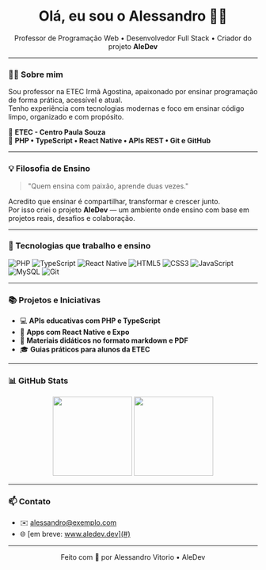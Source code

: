 <h1 align="center">Olá, eu sou o Alessandro 👨‍🏫</h1>

<p align="center">
  Professor de Programação Web • Desenvolvedor Full Stack • Criador do projeto <strong>AleDev</strong>
</p>

---

### 👨‍🏫 Sobre mim

Sou professor na ETEC Irmã Agostina, apaixonado por ensinar programação de forma prática, acessível e atual.  
Tenho experiência com tecnologias modernas e foco em ensinar código limpo, organizado e com propósito.

📍 **ETEC - Centro Paula Souza**  
🚀 **PHP • TypeScript • React Native • APIs REST • Git e GitHub**

---

### 💡 Filosofia de Ensino

> "Quem ensina com paixão, aprende duas vezes."

Acredito que ensinar é compartilhar, transformar e crescer junto.  
Por isso criei o projeto **AleDev** — um ambiente onde ensino com base em projetos reais, desafios e colaboração.

---

### 🚀 Tecnologias que trabalho e ensino

![PHP](https://img.shields.io/badge/-PHP-777BB4?style=for-the-badge&logo=php&logoColor=white)
![TypeScript](https://img.shields.io/badge/-TypeScript-3178C6?style=for-the-badge&logo=typescript&logoColor=white)
![React Native](https://img.shields.io/badge/-React%20Native-61DAFB?style=for-the-badge&logo=react&logoColor=white)
![HTML5](https://img.shields.io/badge/-HTML5-E34F26?style=for-the-badge&logo=html5&logoColor=white)
![CSS3](https://img.shields.io/badge/-CSS3-1572B6?style=for-the-badge&logo=css3&logoColor=white)
![JavaScript](https://img.shields.io/badge/-JavaScript-F7DF1E?style=for-the-badge&logo=javascript&logoColor=black)
![MySQL](https://img.shields.io/badge/-MySQL-4479A1?style=for-the-badge&logo=mysql&logoColor=white)
![Git](https://img.shields.io/badge/-Git-F05032?style=for-the-badge&logo=git&logoColor=white)

---

### 📚 Projetos e Iniciativas

- 💻 **APIs educativas com PHP e TypeScript**
- 📱 **Apps com React Native e Expo**
- 📖 **Materiais didáticos no formato markdown e PDF**
- 🎓 **Guias práticos para alunos da ETEC**

---

### 📊 GitHub Stats

<div align="center">
  <img height="160em" src="https://github-readme-stats.vercel.app/api?username=aledev&show_icons=true&theme=dracula&count_private=true" />
  <img height="160em" src="https://github-readme-stats.vercel.app/api/top-langs/?username=aledev&layout=compact&theme=dracula" />
</div>

---

### 📫 Contato

- ✉️ [alessandro@exemplo.com](mailto:alessandro@exemplo.com)  
- 🌐 [em breve: www.aledev.dev](#)

---

<p align="center">Feito com 💙 por Alessandro Vitorio • AleDev</p>
